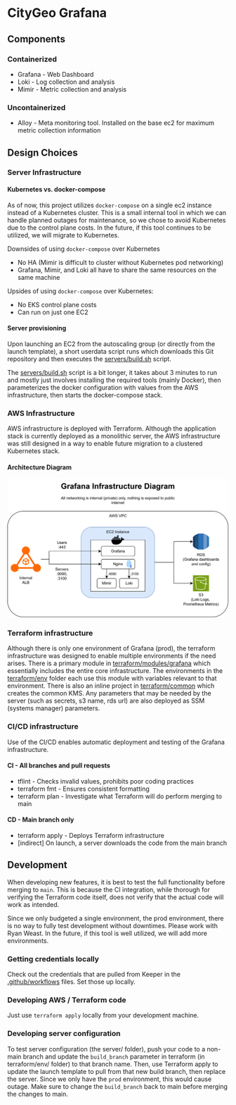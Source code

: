 # CityGeo Grafana

## Components

### Containerized

* Grafana - Web Dashboard
* Loki - Log collection and analysis
* Mimir - Metric collection and analysis

### Uncontainerized

* Alloy - Meta monitoring tool. Installed on the base ec2 for maximum metric collection information

## Design Choices

### Server Infrastructure

#### Kubernetes vs. docker-compose

As of now, this project utilizes `docker-compose` on a single ec2 instance instead of a Kubernetes cluster. This is a small internal tool in which we can handle planned outages for maintenance, so we chose to avoid Kubernetes due to the control plane costs. In the future, if this tool continues to be utilized, we will migrate to Kubernetes.

Downsides of using `docker-compose` over Kubernetes

* No HA (Mimir is difficult to cluster without Kubernetes pod networking)
* Grafana, Mimir, and Loki all have to share the same resources on the same machine

Upsides of using `docker-compose` over Kubernetes:

* No EKS control plane costs
* Can run on just one EC2

#### Server provisioning

Upon launching an EC2 from the autoscaling group (or directly from the launch template), a short userdata script runs which downloads this Git repository and then executes the [servers/build.sh](server/build.sh) script.

The [servers/build.sh](servers/build.sh) script is a bit longer, it takes about 3 minutes to run and mostly just involves installing the required tools (mainly Docker), then parameterizes the docker configuration with values from the AWS infrastructure, then starts the docker-compose stack.

### AWS Infrastructure

AWS infrastructure is deployed with Terraform. Although the application stack is currently deployed as a monolithic server, the AWS infrastructure was still designed in a way to enable future migration to a clustered Kubernetes stack.

#### Architecture Diagram

![architecture diagram](docs/arch_diagram.svg)

### Terraform infrastructure

Although there is only one environment of Grafana (prod), the terraform infrastructure was designed to enable multiple environments if the need arises. There is a primary module in [terraform/modules/grafana](terraform/modules/grafana) which essentially includes the entire core infrastructure. The environments in the [terraform/env](terraform/env) folder each use this module with variables relevant to that environment. There is also an inline project in [terraform/common](terraform/common) which creates the common KMS. Any parameters that may be needed by the server (such as secrets, s3 name, rds url) are also deployed as SSM (systems manager) parameters.

### CI/CD infrastructure

Use of the CI/CD enables automatic deployment and testing of the Grafana infrastructure.

#### CI - All branches and pull requests

* tflint - Checks invalid values, prohibits poor coding practices
* terraform fmt - Ensures consistent formatting
* terraform plan - Investigate what Terraform will do perform merging to main

#### CD - Main branch only

* terraform apply - Deploys Terraform infrastructure
* [indirect] On launch, a server downloads the code from the main branch

## Development

When developing new features, it is best to test the full functionality before merging to `main`. This is because the CI integration, while thorough for verifying the Terraform code itself, does not verify that the actual code will work as intended.

Since we only budgeted a single environment, the prod environment, there is no way to fully test development without downtimes. Please work with Ryan Weast. In the future, if this tool is well utilized, we will add more environments.

### Getting credentials locally

Check out the credentials that are pulled from Keeper in the [.github/workflows](.github/workflows) files. Set those up locally.

### Developing AWS / Terraform code

Just use `terraform apply` locally from your development machine.

### Developing server configuration

To test server configuration (the server/ folder), push your code to a non-main branch and update the `build_branch` parameter in terraform (in terraform/env/ folder) to that branch name. Then, use Terraform apply to update the launch template to pull from that new build branch, then replace the server. Since we only have the `prod` environment, this would cause outage. Make sure to change the `build_branch` back to main before merging the changes to main.
